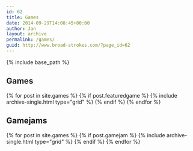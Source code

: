 ```yaml
---
id: 62
title: Games
date: 2014-09-29T14:08:45+00:00
author: Jan
layout: archive
permalink: /games/
guid: http://www.broad-strokes.com/?page_id=62
---
```


{% include base_path %}

<h2>Games</h2>

<div class="grid__wrapper">
  {% for post in site.games %}
    {% if post.featuredgame %}
      {% include archive-single.html type="grid" %}
    {% endif %}
  {% endfor %}
</div>

<div class="grid__wrapper"><h2>Gamejams</h2></div>

<div class="grid__wrapper">
  {% for post in site.games %}
    {% if post.gamejam %}
      {% include archive-single.html type="grid" %}
    {% endif %}
  {% endfor %}
</div>